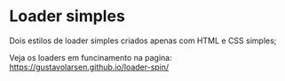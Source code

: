 # Loader simples

Dois estilos de loader simples criados apenas com HTML e CSS simples;

Veja os loaders em funcinamento na pagina: https://gustavolarsen.github.io/loader-spin/
